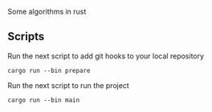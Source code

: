 Some algorithms in rust

## Scripts

Run the next script to add git hooks to your local repository
```console
cargo run --bin prepare
```

Run the next script to run the project
```console
cargo run --bin main
```